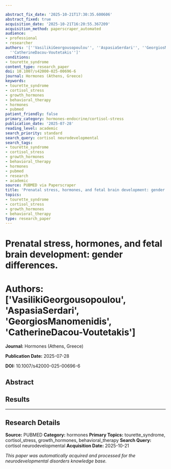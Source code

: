 ```yaml
---

abstract_fix_date: '2025-10-21T17:30:35.600606'
abstract_fixed: true
acquisition_date: '2025-10-21T16:20:55.367209'
acquisition_method: paperscraper_automated
audience:
- professional
- researcher
authors: '[''VasilikiGeorgousopoulou'', ''AspasiaSerdari'', ''GeorgiosManomenidis'',
  ''CatherineDacou-Voutetakis'']'
conditions:
- tourette_syndrome
content_type: research_paper
doi: 10.1007/s42000-025-00696-6
journal: Hormones (Athens, Greece)
keywords:
- tourette_syndrome
- cortisol_stress
- growth_hormones
- behavioral_therapy
- hormones
- pubmed
patient_friendly: false
primary_category: hormones-endocrine/cortisol-stress
publication_date: '2025-07-28'
reading_level: academic
search_priority: standard
search_query: cortisol neurodevelopmental
search_tags:
- tourette_syndrome
- cortisol_stress
- growth_hormones
- behavioral_therapy
- hormones
- pubmed
- research
- academic
source: PUBMED via Paperscraper
title: 'Prenatal stress, hormones, and fetal brain development: gender differences.'
topics:
- tourette_syndrome
- cortisol_stress
- growth_hormones
- behavioral_therapy
type: research_paper
---
```




# Prenatal stress, hormones, and fetal brain development: gender differences.

# **Authors:** ['VasilikiGeorgousopoulou', 'AspasiaSerdari', 'GeorgiosManomenidis', 'CatherineDacou-Voutetakis']

**Journal:** Hormones (Athens, Greece)

**Publication Date:** 2025-07-28

**DOI:** 10.1007/s42000-025-00696-6

## Abstract

## Results

---

## Research Details

**Source:** PUBMED
**Category:** hormones
**Primary Topics:** tourette_syndrome, cortisol_stress, growth_hormones, behavioral_therapy
**Search Query:** cortisol neurodevelopmental
**Acquisition Date:** 2025-10-21

*This paper was automatically acquired and processed for the neurodevelopmental disorders knowledge base.*
